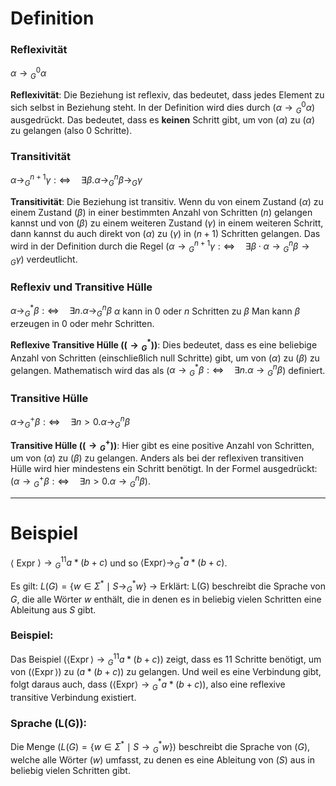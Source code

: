 
# Definition
### Reflexivität
$\alpha \rightarrow{ }_G^0 \alpha$

**Reflexivität**: Die Beziehung ist reflexiv, das bedeutet, dass jedes Element zu sich selbst in Beziehung steht. In der Definition wird dies durch \($\alpha \rightarrow{_G^0} \alpha$\) ausgedrückt. Das bedeutet, dass es **keinen** Schritt gibt, um von \($\alpha$\) zu ($\alpha$) zu gelangen (also 0 Schritte).

### Transitivität
$\alpha \rightarrow_G^{n+1} \gamma: \Leftrightarrow \quad \exists \beta . \alpha \rightarrow_G^n \beta \rightarrow_G \gamma$

**Transitivität**: Die Beziehung ist transitiv. Wenn du von einem Zustand \($\alpha$\) zu einem Zustand \($\beta$\) in einer bestimmten Anzahl von Schritten \($n$\) gelangen kannst und von \($\beta$\) zu einem weiteren Zustand \($\gamma$\) in einem weiteren Schritt, dann kannst du auch direkt von \($\alpha$\) zu \($\gamma$) in \($n+1$\) Schritten gelangen. Das wird in der Definition durch die Regel ($\alpha \rightarrow{_G^{n+1}} \gamma: \Leftrightarrow \quad \exists \beta \cdot \alpha \rightarrow{_G^n} \beta \rightarrow{_G} \gamma$\) verdeutlicht.


### Reflexiv und Transitive Hülle
$\alpha \rightarrow_G^* \beta: \Leftrightarrow \quad \exists n . \alpha \rightarrow_G^n \beta$
$\alpha$ kann in 0 oder $n$ Schritten zu $\beta$
Man kann $\beta$ erzeugen in 0 oder mehr Schritten.

**Reflexive Transitive Hülle (($\rightarrow{_G^*}$))**: Dies bedeutet, dass es eine beliebige Anzahl von Schritten (einschließlich null Schritte) gibt, um von ($\alpha$) zu ($\beta$) zu gelangen. Mathematisch wird das als ($\alpha \rightarrow{_G^*} \beta: \Leftrightarrow \quad \exists n . \alpha \rightarrow{_G^n} \beta$) definiert.

### Transitive Hülle
$\alpha \rightarrow_G^{+} \beta: \Leftrightarrow \quad \exists n>0 . \alpha \rightarrow_G^n \beta$

**Transitive Hülle (\($\rightarrow{_G^+}$\))**: Hier gibt es eine positive Anzahl von Schritten, um von \($\alpha$\) zu \($\beta$\) zu gelangen. Anders als bei der reflexiven transitiven Hülle wird hier mindestens ein Schritt benötigt. In der Formel ausgedrückt: ($\alpha \rightarrow{_G^+} \beta: \Leftrightarrow \quad \exists n>0 . \alpha \rightarrow{_G^n} \beta$).


_____
# Beispiel
$\langle$ Expr $\rangle \rightarrow{ }_G^{11} a *(b+c)$ und so $\langle\mathrm{Expr}\rangle \rightarrow_G^* a *(b+c)$. 

Es gilt:
$L(G)=\left\{w \in \Sigma^* \mid S \rightarrow_G^* w\right\}$
	-> Erklärt: L(G) beschreibt die Sprache von $G$, die alle Wörter $w$ enthält, die in denen es in beliebig vielen Schritten eine Ableitung aus $S$ gibt.



### Beispiel:

Das Beispiel \($\langle\operatorname{Expr}\rangle \rightarrow{_G^{11}} a \ast (b+c)$) zeigt, dass es 11 Schritte benötigt, um von ($\langle\operatorname{Expr}\rangle$) zu $(a \ast (b+c)$\) zu gelangen. Und weil es eine Verbindung gibt, folgt daraus auch, dass \($\langle\mathrm{Expr}\rangle \rightarrow{_G^*} a \ast (b+c)$\), also eine reflexive transitive Verbindung existiert.


### Sprache (L(G)):
Die Menge \($L(G) = \left\{w \in \Sigma^* \mid S \rightarrow{_G^*} w\right\}$\) beschreibt die Sprache von ($G$), welche alle Wörter ($w$) umfasst, zu denen es eine Ableitung von ($S$) aus in beliebig vielen Schritten gibt.
